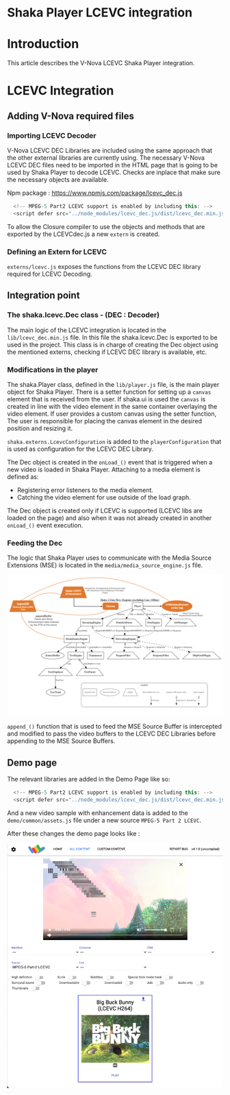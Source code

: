 
# Shaka Player LCEVC integration

# Introduction

This article describes the V-Nova LCEVC Shaka Player integration.

# LCEVC Integration

## Adding V-Nova required files
### Importing LCEVC Decoder

V-Nova LCEVC DEC Libraries are included using the same approach that the other external libraries are currently using. The necessary V-Nova LCEVC DEC files need to be imported in the HTML page that is going to be used by Shaka Player to decode LCEVC. Checks are inplace that make sure the necessary objects are available.

Npm package : <https://www.npmjs.com/package/lcevc_dec.js>

```javascript
  <!-- MPEG-5 Part2 LCEVC support is enabled by including this: -->
  <script defer src="../node_modules/lcevc_dec.js/dist/lcevc_dec.min.js"></script>
```

To allow the Closure compiler to use the objects and methods that are exported by the LCEVCdec.js a new `extern` is created.

### Defining an Extern for LCEVC

`externs/lcevc.js` exposes the functions from the LCEVC DEC library required for LCEVC Decoding.

## Integration point

### The shaka.lcevc.Dec class - (DEC : Decoder)

The main logic of the LCEVC integration is located in the `lib/lcevc_dec.min.js` file. In this file the shaka.lcevc.Dec is exported to be used in the project. This class is in charge of creating the Dec object using the mentioned externs, checking if LCEVC DEC library is available, etc.

### Modifications in the player

The shaka.Player class, defined in the `lib/player.js` file, is the main player object for Shaka Player. There is a setter function for setting up a `canvas` element that is received from the user.
If shaka.ui is used the `canvas` is created in line with the video element in the same container overlaying the video element. If user provides a custom canvas using the setter function, The user is responsible for placing the canvas element in the desired position and resizing it.

`shaka.externs.LcevcConfiguration` is added to the `playerConfiguration` that is used as configuration for the LCEVC DEC Library.

The Dec object is created in the `onLoad_()` event that is triggered when a new video is loaded in Shaka Player. Attaching to a media element is defined as:

-   Registering error listeners to the media element.
-   Catching the video element for use outside of the load graph.

The Dec object is created only if LCEVC is supported (LCEVC libs are loaded on the page) and also when it was not already created in another `onLoad_()` event execution.


### Feeding the Dec

The logic that Shaka Player uses to communicate with the Media Source Extensions (MSE) is located in the `media/media_source_engine.js` file.

![image.png](lcevc-architecture.png)

 `append_()` function that is used to feed the MSE Source Buffer is intercepted and modified to pass the video buffers to the LCEVC DEC Libraries before appending to the MSE Source Buffers. 

## Demo page

The relevant libraries are added in the Demo Page like so: 

```javascript
  <!-- MPEG-5 Part2 LCEVC support is enabled by including this: -->
  <script defer src="../node_modules/lcevc_dec.js/dist/lcevc_dec.min.js"></script>
```

And a new video sample with enhancement data is added to the `demo/common/assets.js` file under a new source `MPEG-5 Part 2 LCEVC`.

After these changes the demo page looks like :

![image.png](lcevc-demo.png)

          
